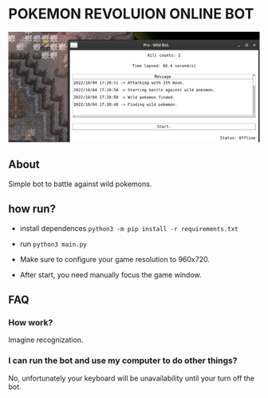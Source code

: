 # POKEMON REVOLUION ONLINE BOT

![sample](./assets/imgs/sample.png)

## About
Simple bot to battle against wild pokemons.

## how run?
- install dependences `python3 -m pip install -r requirements.txt`

- run `python3 main.py`

- Make sure to configure your game resolution to 960x720.

- After start, you need manually focus the game window.

## FAQ

### How work?
Imagine recognization.

### I can run the bot and use my computer to do other things?
No, unfortunately your keyboard will be unavailability until your turn off the bot.
